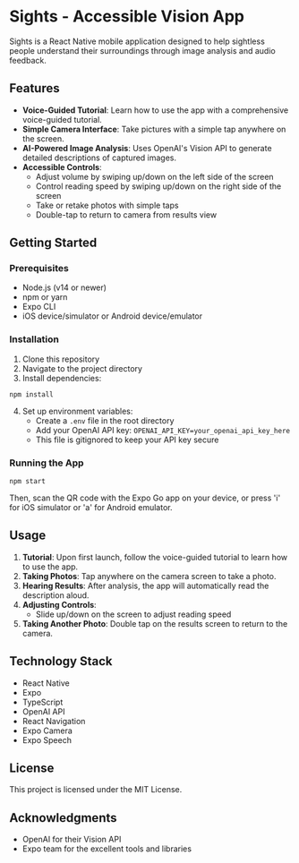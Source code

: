 # Sights - Accessible Vision App

Sights is a React Native mobile application designed to help sightless people understand their surroundings through image analysis and audio feedback.

## Features

- **Voice-Guided Tutorial**: Learn how to use the app with a comprehensive voice-guided tutorial.
- **Simple Camera Interface**: Take pictures with a simple tap anywhere on the screen.
- **AI-Powered Image Analysis**: Uses OpenAI's Vision API to generate detailed descriptions of captured images.
- **Accessible Controls**:
  - Adjust volume by swiping up/down on the left side of the screen
  - Control reading speed by swiping up/down on the right side of the screen
  - Take or retake photos with simple taps
  - Double-tap to return to camera from results view

## Getting Started

### Prerequisites

- Node.js (v14 or newer)
- npm or yarn
- Expo CLI
- iOS device/simulator or Android device/emulator

### Installation

1. Clone this repository
2. Navigate to the project directory
3. Install dependencies:
```
npm install
```
4. Set up environment variables:
   - Create a `.env` file in the root directory
   - Add your OpenAI API key: `OPENAI_API_KEY=your_openai_api_key_here`
   - This file is gitignored to keep your API key secure

### Running the App

```
npm start
```
Then, scan the QR code with the Expo Go app on your device, or press 'i' for iOS simulator or 'a' for Android emulator.

## Usage

1. **Tutorial**: Upon first launch, follow the voice-guided tutorial to learn how to use the app.
2. **Taking Photos**: Tap anywhere on the camera screen to take a photo.
3. **Hearing Results**: After analysis, the app will automatically read the description aloud.
4. **Adjusting Controls**:
   - Slide up/down on the screen to adjust reading speed
5. **Taking Another Photo**: Double tap on the results screen to return to the camera.

## Technology Stack

- React Native
- Expo
- TypeScript
- OpenAI API
- React Navigation
- Expo Camera
- Expo Speech

## License

This project is licensed under the MIT License.

## Acknowledgments

- OpenAI for their Vision API
- Expo team for the excellent tools and libraries 
